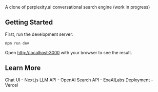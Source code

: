 A clone of perplexity.ai conversational search engine (work in progress)

## Getting Started

First, run the development server:

```bash
npm run dev
```

Open [http://localhost:3000](http://localhost:3000) with your browser to see the result.

## Learn More

Chat UI - Next.js
LLM API - OpenAI
Search API - ExaAILabs
Deployment - Vercel
